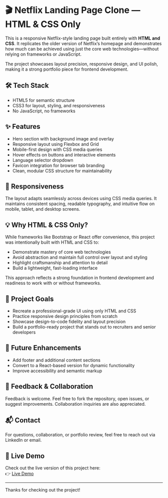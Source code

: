 # 🎬 Netflix Landing Page Clone — HTML & CSS Only

This is a responsive Netflix-style landing page built entirely with **HTML and CSS**. It replicates the older version of Netflix’s homepage and demonstrates how much can be achieved using just the core web technologies—without relying on frameworks or JavaScript.

The project showcases layout precision, responsive design, and UI polish, making it a strong portfolio piece for frontend development.

## 🛠️ Tech Stack

- HTML5 for semantic structure
- CSS3 for layout, styling, and responsiveness
- No JavaScript, no frameworks

## ✨ Features

- Hero section with background image and overlay
- Responsive layout using Flexbox and Grid
- Mobile-first design with CSS media queries
- Hover effects on buttons and interactive elements
- Language selector dropdown
- Favicon integration for browser tab branding
- Clean, modular CSS structure for maintainability

## 📱 Responsiveness

The layout adapts seamlessly across devices using CSS media queries. It maintains consistent spacing, readable typography, and intuitive flow on mobile, tablet, and desktop screens.

## 💡 Why HTML & CSS Only?

While frameworks like Bootstrap or React offer convenience, this project was intentionally built with HTML and CSS to:

- Demonstrate mastery of core web technologies
- Avoid abstraction and maintain full control over layout and styling
- Highlight craftsmanship and attention to detail
- Build a lightweight, fast-loading interface

This approach reflects a strong foundation in frontend development and readiness to work with or without frameworks.

## 🎯 Project Goals

- Recreate a professional-grade UI using only HTML and CSS
- Practice responsive design principles from scratch
- Showcase design-to-code fidelity and layout precision
- Build a portfolio-ready project that stands out to recruiters and senior developers

## 🚀 Future Enhancements

- Add footer and additional content sections
- Convert to a React-based version for dynamic functionality
- Improve accessibility and semantic markup

## 🙌 Feedback & Collaboration

Feedback is welcome. Feel free to fork the repository, open issues, or suggest improvements. Collaboration inquiries are also appreciated.

## 📬 Contact

For questions, collaboration, or portfolio review, feel free to reach out via LinkedIn or email.

## 🔗 Live Demo

Check out the live version of this project here:  
👉 [Live Demo](https://christianjason22042004.github.io/WebDevelopmentProjects/)

---
                                                 
Thanks for checking out the project!

